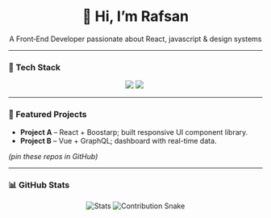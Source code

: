 <link rel="stylesheet" href="https://cdnjs.cloudflare.com/ajax/libs/font-awesome/6.7.2/css/all.min.css" integrity="sha512-Evv84Mr4kqVGRNSgIGL/F/aIDqQb7xQ2vcrdIwxfjThSH8CSR7PBEakCr51Ck+w+/U6swU2Im1vVX0SVk9ABhg==" crossorigin="anonymous" referrerpolicy="no-referrer" />

<div align="center">
  <h1>👋 Hi, I’m Rafsan</h1>
  <p>A Front‑End Developer passionate about React, javascript & design systems</p>
</div>

---

### 🔧 Tech Stack
<p align="center">
  <link rel="stylesheet" href="https://cdnjs.cloudflare.com/ajax/libs/font-awesome/6.7.2/css/all.min.css" integrity="sha512-Evv84Mr4kqVGRNSgIGL/F/aIDqQb7xQ2vcrdIwxfjThSH8CSR7PBEakCr51Ck+w+/U6swU2Im1vVX0SVk9ABhg==" crossorigin="anonymous" referrerpolicy="no-referrer" />
  <img src="https://reactnative.dev/img/tiny_logo.png">
  <img src="https://cdnlogo.com/logos/j/44/javascript.svg">
  <img src="">
  <!-- add more icons -->
</p>

---

### 🚀 Featured Projects
- **Project A** – React + Boostarp; built responsive UI component library.
- **Project B** – Vue + GraphQL; dashboard with real-time data.

*(pin these repos in GitHub)*

---

### 📊 GitHub Stats
<div align="center">
<img src="https://github-readme-stats.vercel.app/api?username=YOURNAME" alt="Stats" />
<img src="https://github-contribution-stats.snake.svg" alt="Contribution Snake" />
</div>



